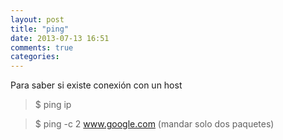 ```yaml
---
layout: post
title: "ping"
date: 2013-07-13 16:51
comments: true
categories: 
---
```

Para saber si existe conexión con un host 

>$ ping ip 

>$ ping -c 2 www.google.com (mandar solo dos paquetes)

